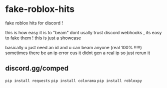 # fake-roblox-hits
fake roblox hits for discord !

this is how easy it is to "beam" dont usally trust
discord webhooks , its easy to fake them ! this is just a showcase

basically u just need an id and u can beam anyone (real 100% !!!!!) 
sometimes there be an ip error cus it didnt gen a real ip so just rerun it

## discord.gg/comped 
` pip install requests `
` pip install colorama `
` pip install robloxpy `
